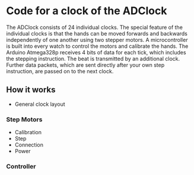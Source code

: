 # Code for a clock of the ADClock

The ADClock consists of 24 individual clocks. The special feature of the individual clocks is that the hands can be moved forwards and backwards independently of one another using two stepper motors. A microcontroller is built into every watch to control the motors and calibrate the hands. The Arduino Atmega328p receives 4 bits of data for each tick, which includes the stepping instruction. The beat is transmitted by an additional clock. Further data packets, which are sent directly after your own step instruction, are passed on to the next clock.


## How it works

- General clock layout

### Step Motors
- Calibration
- Step
- Connection
- Power

### Controller

